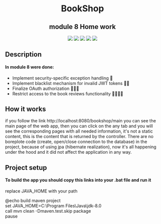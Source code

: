 <h1 align="center">BookShop</h1>
<h2 align="center">module 8 Home work</h2>
<p align="center">
  
<img src="https://img.shields.io/badge/Java-8-red.svg">

<img src="https://img.shields.io/badge/spring__webmvc-5.2.8-brightgreen.svg" >

<img src="https://img.shields.io/badge/Thymeleaf-3.x-blue.svg">

<img src="https://img.shields.io/badge/H2-1.4.x-9cf.svg">

<img src="https://img.shields.io/badge/spring--jdbc-5.2.8-lightgrey.svg">

</p>

## Description
<div>
<h4>In module 8 were done:</h4>
<ul> 
<li>Implement security-specific exception handling 🦾</li>
<li>Implement blacklist mechanism for invalid JWT tokens 🦾🦾</li>
<li>Finalize OAuth authorization 🦾🦾🦾</li>
<li>Restrict access to the book reviews functionality 🦾🦾🦾🦾</li>
</ul>
</div>

## How it works
if you follow the link
http://localhost:8080/bookshop/main
you can see the main page of the web app, then you can click on the any tab
and you will see the corresponding pages with all needed information, it's not a static content, 
this is the content that is returned by the controller.
There are no boreplote code (create, open/close connection to the database) in the project, because of using jpa (hibernate realization),
now it's all happening under the hood and it did not affect the application in any way.
## Project setup
<h4>To build the app you should copy this links into your .bat file and run it</h4>
<p>replace JAVA_HOME with your path</p>
@echo build maven project <br>
set JAVA_HOME=C:\Program Files\Java\jdk-8.0 <br>
call mvn clean -Dmaven.test.skip package <br>
pause

